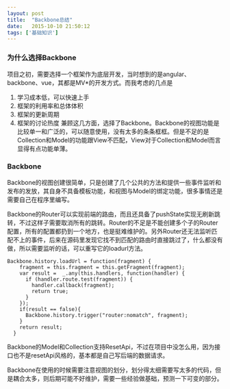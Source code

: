 ```yaml
---
layout: post
title:  "Backbone总结"
date:   2015-10-10 21:50:12
tags: ['基础知识']
---
```


### 为什么选择Backbone

项目之初，需要选择一个框架作为底层开发，当时想到的是angular、backbone、vue，其都是MV*的开发方式。而我考虑的几点是
1. 学习成本低，可以快速上手
2. 框架的利用率和总体体积
3. 框架的更新周期
4. 框架的讨论热度
兼顾这几方面，选择了Backbone。Backbone的视图功能是比较单一和广泛的，可以随意使用，没有太多的条条框框。但是不足的是Collection和Model的功能跟View不匹配，View对于Collection和Model而言显得有点功能单薄。

### Backbone

Backbone的视图创建很简单，只是创建了几个公共的方法和提供一些事件监听和发布的发放，其自身不具备模板功能，和视图与Model的绑定功能，很多事情还是需要自己在程序里编写。

Backbone的Router可以实现前端的路由，而且还具备了pushState实现无刷新跳转，不过这样子需要取消所有的跳转。Router的不足是不能创建多个子的Router配置，所有的配置都扔到一个地方，也是挺难维护的。另外Router还无法监听匹配不上的事件，后来在源码里发现它找不到匹配的路由时直接跳过了，什么都没有做，所以需要监听的话，可以重写它的loadurl方法。

```
Backbone.history.loadUrl = function(fragment) {
    fragment = this.fragment = this.getFragment(fragment);
    var result =  _.any(this.handlers, function(handler) {
      if (handler.route.test(fragment)) {
        handler.callback(fragment);
        return true;
      }
    });
    if(result == false){
      Backbone.history.trigger("router:nomatch", fragment);
    }
    return result;
  }
```

Backbone的Model和Collection支持ResetApi，不过在项目中没怎么用，因为接口也不是resetApi风格的，基本都是自己写后端的数据请求。

Backbone在使用的时候需要注意视图的划分，划分得太细需要写太多的代码，但是耦合太多，则后期可能不好维护，需要一些经验做基础，预测一下可变的部分。